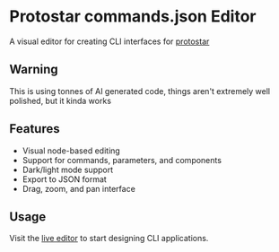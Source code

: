 # Protostar commands.json Editor

A visual editor for creating CLI interfaces for [protostar]([url](https://github.com/dgtlntv/protostar))

## Warning
This is using tonnes of AI generated code, things aren't extremely well polished, but it kinda works

## Features
- Visual node-based editing
- Support for commands, parameters, and components
- Dark/light mode support
- Export to JSON format
- Drag, zoom, and pan interface

## Usage
Visit the [live editor](https://YOUR-USERNAME.github.io/cli-editor/) to start designing CLI applications.
